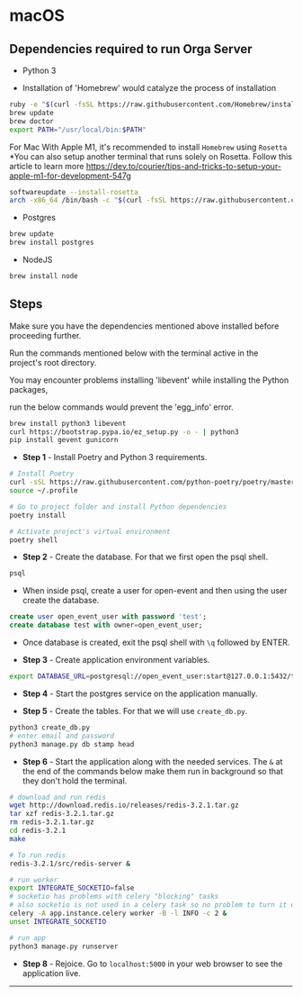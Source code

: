 # macOS

## Dependencies required to run Orga Server

* Python 3

* Installation of 'Homebrew' would catalyze the process of installation
```sh
ruby -e "$(curl -fsSL https://raw.githubusercontent.com/Homebrew/install/master/install)"
brew update
brew doctor
export PATH="/usr/local/bin:$PATH"
```

For Mac With Apple M1, it's recommended to install `Homebrew` using `Rosetta`
*You can also setup another terminal that runs solely on Rosetta. Follow this article to learn more https://dev.to/courier/tips-and-tricks-to-setup-your-apple-m1-for-development-547g
```sh
softwareupdate --install-rosetta
arch -x86_64 /bin/bash -c "$(curl -fsSL https://raw.githubusercontent.com/Homebrew/install/master/install.sh)"
```

* Postgres
```sh
brew update
brew install postgres
```
* NodeJS
```sh
brew install node
```

## Steps

Make sure you have the dependencies mentioned above installed before proceeding further.

Run the commands mentioned below with the terminal active in the project's root directory.

You may encounter problems installing 'libevent' while installing the Python packages,

run the below commands would prevent the 'egg_info' error.

```sh
brew install python3 libevent
curl https://bootstrap.pypa.io/ez_setup.py -o - | python3
pip install gevent gunicorn
```

* **Step 1** - Install Poetry and Python 3 requirements.

```sh
# Install Poetry
curl -sSL https://raw.githubusercontent.com/python-poetry/poetry/master/get-poetry.py | python -
source ~/.profile

# Go to project folder and install Python dependencies
poetry install

# Activate project's virtual environment
poetry shell
```


* **Step 2** - Create the database. For that we first open the psql shell.

```sh
psql
```

* When inside psql, create a user for open-event and then using the user create the database.

```sql
create user open_event_user with password 'test';
create database test with owner=open_event_user;
```

* Once database is created, exit the psql shell with `\q` followed by ENTER.


* **Step 3** - Create application environment variables.

```sh
export DATABASE_URL=postgresql://open_event_user:start@127.0.0.1:5432/test
```


* **Step 4** - Start the postgres service on the application manually.


* **Step 5** - Create the tables. For that we will use `create_db.py`.

```sh
python3 create_db.py
# enter email and password
python3 manage.py db stamp head
```


* **Step 6** - Start the application along with the needed services.
The `&` at the end of the commands below make them run in background so that they don't hold the terminal.

```sh
# download and run redis
wget http://download.redis.io/releases/redis-3.2.1.tar.gz
tar xzf redis-3.2.1.tar.gz
rm redis-3.2.1.tar.gz
cd redis-3.2.1
make

# To run redis
redis-3.2.1/src/redis-server &

# run worker
export INTEGRATE_SOCKETIO=false
# socketio has problems with celery "blocking" tasks
# also socketio is not used in a celery task so no problem to turn it off
celery -A app.instance.celery worker -B -l INFO -c 2 &
unset INTEGRATE_SOCKETIO

# run app
python3 manage.py runserver
```

* **Step 8** - Rejoice. Go to `localhost:5000` in your web browser to see the application live.

---
